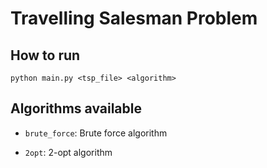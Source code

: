 # Travelling Salesman Problem

## How to run

`python main.py <tsp_file> <algorithm>`

## Algorithms available

- `brute_force`: Brute force algorithm

- `2opt`: 2-opt algorithm
